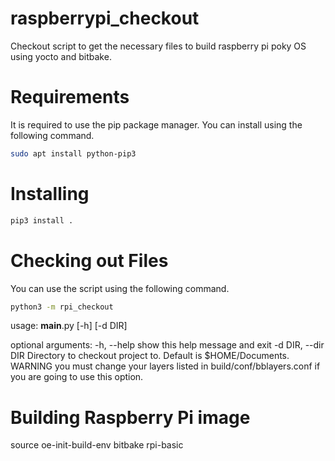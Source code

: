 # raspberrypi_checkout

Checkout script to get the necessary files to build raspberry pi poky OS using yocto and bitbake.

# Requirements

It is required to use the pip package manager. You can install using the following command.

```bash
sudo apt install python-pip3
```

# Installing

```bash
pip3 install .
```

# Checking out Files

You can use the script using the following command.

```bash
python3 -m rpi_checkout
```

usage: __main__.py [-h] [-d DIR]

optional arguments:
  -h, --help         show this help message and exit
  -d DIR, --dir DIR  Directory to checkout project to. Default is
                     $HOME/Documents. WARNING you must change your layers
                     listed in build/conf/bblayers.conf if you are going to
                     use this option.

# Building Raspberry Pi image
source oe-init-build-env
bitbake rpi-basic

